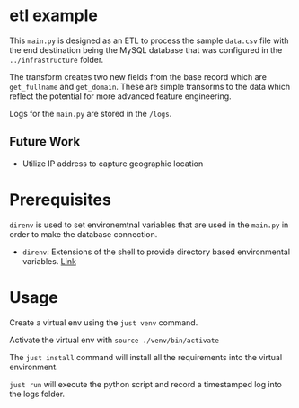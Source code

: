 # etl example

This `main.py` is designed as an ETL to process the sample `data.csv` file with the end destination being the MySQL database that was configured in the `../infrastructure` folder.

The transform creates two new fields from the base record which are `get_fullname` and `get_domain`. These are simple transorms to the data which reflect the potential for more advanced feature engineering. 

Logs for the `main.py` are stored in the `/logs`.

## Future Work

- Utilize IP address to capture geographic location

# Prerequisites

`direnv` is used to set environemtnal variables that are used in the `main.py` in order to make the database connection.

- `direnv`: Extensions of the shell to provide directory based environmental variables. [Link](https://direnv.net/)

# Usage

Create a virtual env using the `just venv` command.

Activate the virtual env with `source ./venv/bin/activate`

The `just install` command will install all the requirements into the virtual environment.

`just run` will execute the python script and record a timestamped log into the logs folder.
